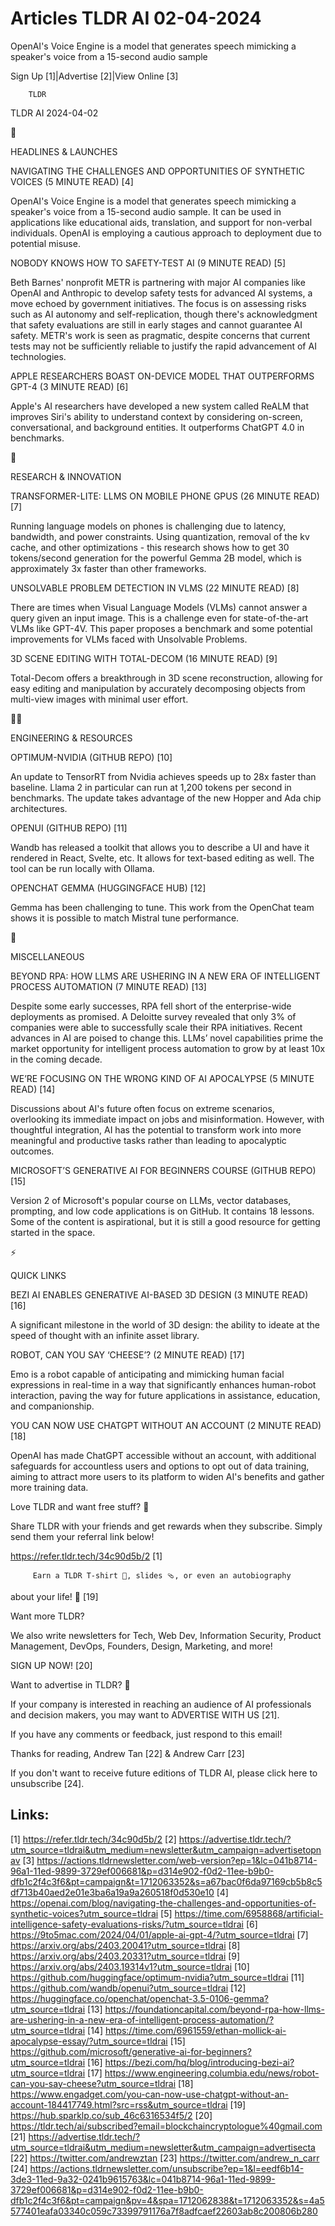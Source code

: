 # Articles TLDR AI 02-04-2024

OpenAI's Voice Engine is a model that generates speech mimicking a
speaker's voice from a 15-second audio sample  

Sign Up [1]|Advertise [2]|View Online [3] 

		TLDR 

TLDR AI 2024-04-02

🚀 

HEADLINES & LAUNCHES

 NAVIGATING THE CHALLENGES AND OPPORTUNITIES OF SYNTHETIC VOICES (5
MINUTE READ) [4] 

 OpenAI's Voice Engine is a model that generates speech mimicking a
speaker's voice from a 15-second audio sample. It can be used in
applications like educational aids, translation, and support for
non-verbal individuals. OpenAI is employing a cautious approach to
deployment due to potential misuse. 

 NOBODY KNOWS HOW TO SAFETY-TEST AI (9 MINUTE READ) [5] 

 Beth Barnes' nonprofit METR is partnering with major AI companies
like OpenAI and Anthropic to develop safety tests for advanced AI
systems, a move echoed by government initiatives. The focus is on
assessing risks such as AI autonomy and self-replication, though
there's acknowledgment that safety evaluations are still in early
stages and cannot guarantee AI safety. METR's work is seen as
pragmatic, despite concerns that current tests may not be sufficiently
reliable to justify the rapid advancement of AI technologies. 

 APPLE RESEARCHERS BOAST ON-DEVICE MODEL THAT OUTPERFORMS GPT-4 (3
MINUTE READ) [6] 

 Apple's AI researchers have developed a new system called ReALM that
improves Siri's ability to understand context by considering
on-screen, conversational, and background entities. It outperforms
ChatGPT 4.0 in benchmarks. 

🧠 

RESEARCH & INNOVATION

 TRANSFORMER-LITE: LLMS ON MOBILE PHONE GPUS (26 MINUTE READ) [7] 

 Running language models on phones is challenging due to latency,
bandwidth, and power constraints. Using quantization, removal of the
kv cache, and other optimizations - this research shows how to get 30
tokens/second generation for the powerful Gemma 2B model, which is
approximately 3x faster than other frameworks. 

 UNSOLVABLE PROBLEM DETECTION IN VLMS (22 MINUTE READ) [8] 

 There are times when Visual Language Models (VLMs) cannot answer a
query given an input image. This is a challenge even for
state-of-the-art VLMs like GPT-4V. This paper proposes a benchmark and
some potential improvements for VLMs faced with Unsolvable Problems. 

 3D SCENE EDITING WITH TOTAL-DECOM (16 MINUTE READ) [9] 

 Total-Decom offers a breakthrough in 3D scene reconstruction,
allowing for easy editing and manipulation by accurately decomposing
objects from multi-view images with minimal user effort. 

🧑‍💻 

ENGINEERING & RESOURCES

 OPTIMUM-NVIDIA (GITHUB REPO) [10] 

 An update to TensorRT from Nvidia achieves speeds up to 28x faster
than baseline. Llama 2 in particular can run at 1,200 tokens per
second in benchmarks. The update takes advantage of the new Hopper and
Ada chip architectures. 

 OPENUI (GITHUB REPO) [11] 

 Wandb has released a toolkit that allows you to describe a UI and
have it rendered in React, Svelte, etc. It allows for text-based
editing as well. The tool can be run locally with Ollama. 

 OPENCHAT GEMMA (HUGGINGFACE HUB) [12] 

 Gemma has been challenging to tune. This work from the OpenChat team
shows it is possible to match Mistral tune performance. 

🎁 

MISCELLANEOUS

 BEYOND RPA: HOW LLMS ARE USHERING IN A NEW ERA OF INTELLIGENT PROCESS
AUTOMATION (7 MINUTE READ) [13] 

 Despite some early successes, RPA fell short of the enterprise-wide
deployments as promised. A Deloitte survey revealed that only 3% of
companies were able to successfully scale their RPA initiatives.
Recent advances in AI are poised to change this. LLMs’ novel
capabilities prime the market opportunity for intelligent process
automation to grow by at least 10x in the coming decade. 

 WE’RE FOCUSING ON THE WRONG KIND OF AI APOCALYPSE (5 MINUTE READ)
[14] 

 Discussions about AI's future often focus on extreme scenarios,
overlooking its immediate impact on jobs and misinformation. However,
with thoughtful integration, AI has the potential to transform work
into more meaningful and productive tasks rather than leading to
apocalyptic outcomes. 

 MICROSOFT’S GENERATIVE AI FOR BEGINNERS COURSE (GITHUB REPO) [15] 

 Version 2 of Microsoft's popular course on LLMs, vector databases,
prompting, and low code applications is on GitHub. It contains 18
lessons. Some of the content is aspirational, but it is still a good
resource for getting started in the space. 

⚡ 

QUICK LINKS

 BEZI AI ENABLES GENERATIVE AI-BASED 3D DESIGN (3 MINUTE READ) [16] 

 A significant milestone in the world of 3D design: the ability to
ideate at the speed of thought with an infinite asset library. 

 ROBOT, CAN YOU SAY ‘CHEESE’? (2 MINUTE READ) [17] 

 Emo is a robot capable of anticipating and mimicking human facial
expressions in real-time in a way that significantly enhances
human-robot interaction, paving the way for future applications in
assistance, education, and companionship. 

 YOU CAN NOW USE CHATGPT WITHOUT AN ACCOUNT (2 MINUTE READ) [18] 

 OpenAI has made ChatGPT accessible without an account, with
additional safeguards for accountless users and options to opt out of
data training, aiming to attract more users to its platform to widen
AI's benefits and gather more training data. 

Love TLDR and want free stuff? 🎁

 Share TLDR with your friends and get rewards when they subscribe.
Simply send them your referral link below! 

 https://refer.tldr.tech/34c90d5b/2 [1] 

		 Earn a TLDR T-shirt 👕, slides 🩴, or even an autobiography
about your life! 🤯 [19] 

Want more TLDR?

 We also write newsletters for Tech, Web Dev, Information Security,
Product Management, DevOps, Founders, Design, Marketing, and more! 

SIGN UP NOW! [20] 

Want to advertise in TLDR? 📰

 If your company is interested in reaching an audience of AI
professionals and decision makers, you may want to ADVERTISE WITH US
[21]. 

 If you have any comments or feedback, just respond to this email! 

Thanks for reading, 
Andrew Tan [22] & Andrew Carr [23] 

If you don't want to receive future editions of TLDR AI, please click
here to unsubscribe [24]. 

 

Links:
------
[1] https://refer.tldr.tech/34c90d5b/2
[2] https://advertise.tldr.tech/?utm_source=tldrai&utm_medium=newsletter&utm_campaign=advertisetopnav
[3] https://actions.tldrnewsletter.com/web-version?ep=1&lc=041b8714-96a1-11ed-9899-3729ef006681&p=d314e902-f0d2-11ee-b9b0-dfb1c2f4c3f6&pt=campaign&t=1712063352&s=a67bac0f6da97169cb5b8c5df713b40aed2e01e3ba6a19a9a260518f0d530e10
[4] https://openai.com/blog/navigating-the-challenges-and-opportunities-of-synthetic-voices?utm_source=tldrai
[5] https://time.com/6958868/artificial-intelligence-safety-evaluations-risks/?utm_source=tldrai
[6] https://9to5mac.com/2024/04/01/apple-ai-gpt-4/?utm_source=tldrai
[7] https://arxiv.org/abs/2403.20041?utm_source=tldrai
[8] https://arxiv.org/abs/2403.20331?utm_source=tldrai
[9] https://arxiv.org/abs/2403.19314v1?utm_source=tldrai
[10] https://github.com/huggingface/optimum-nvidia?utm_source=tldrai
[11] https://github.com/wandb/openui?utm_source=tldrai
[12] https://huggingface.co/openchat/openchat-3.5-0106-gemma?utm_source=tldrai
[13] https://foundationcapital.com/beyond-rpa-how-llms-are-ushering-in-a-new-era-of-intelligent-process-automation/?utm_source=tldrai
[14] https://time.com/6961559/ethan-mollick-ai-apocalypse-essay/?utm_source=tldrai
[15] https://github.com/microsoft/generative-ai-for-beginners?utm_source=tldrai
[16] https://bezi.com/hq/blog/introducing-bezi-ai?utm_source=tldrai
[17] https://www.engineering.columbia.edu/news/robot-can-you-say-cheese?utm_source=tldrai
[18] https://www.engadget.com/you-can-now-use-chatgpt-without-an-account-184417749.html?src=rss&utm_source=tldrai
[19] https://hub.sparklp.co/sub_46c6316534f5/2
[20] https://tldr.tech/ai/subscribed?email=blockchaincryptologue%40gmail.com
[21] https://advertise.tldr.tech/?utm_source=tldrai&utm_medium=newsletter&utm_campaign=advertisecta
[22] https://twitter.com/andrewztan
[23] https://twitter.com/andrew_n_carr
[24] https://actions.tldrnewsletter.com/unsubscribe?ep=1&l=eedf6b14-3de3-11ed-9a32-0241b9615763&lc=041b8714-96a1-11ed-9899-3729ef006681&p=d314e902-f0d2-11ee-b9b0-dfb1c2f4c3f6&pt=campaign&pv=4&spa=1712062838&t=1712063352&s=4a5577401eafa03340c059c73399791176a7f8adfcaef22603ab8c200806b280